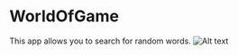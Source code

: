 # WorldOfGame
This app allows you to search for random words.
![Alt text]("https://github.com/FlaviusDomide/WorldOfGame/issues/1#issue-842999448") 
